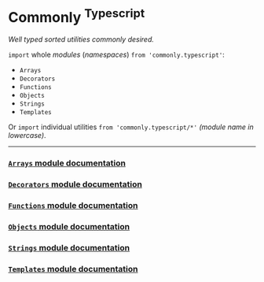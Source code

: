 Commonly <sup>Typescript</sup>
===

*Well typed sorted utilities commonly desired.*

`import` whole *modules* (*namespaces*) `from 'commonly.typescript'`:

- `Arrays`
- `Decorators`
- `Functions`
- `Objects`
- `Strings`
- `Templates`

Or `import` individual utilities `from 'commonly.typescript/*'` *(module name in lowercase)*.

---

### [`Arrays` module documentation](./arrays.readme.md)
### [`Decorators` module documentation](./decorators.readme.md)
### [`Functions` module documentation](./functions.readme.md)
### [`Objects` module documentation](./objects.readme.md)
### [`Strings` module documentation](./strings.readme.md)
### [`Templates` module documentation](./templates.readme.md)
